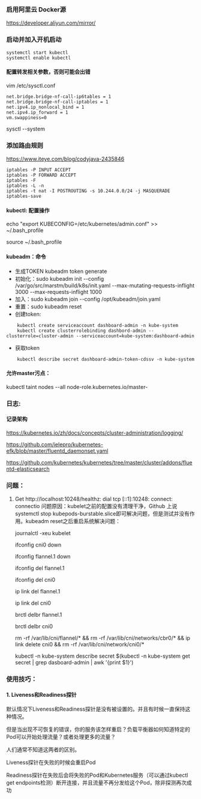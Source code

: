 

### 启用阿里云 Docker源

https://developer.aliyun.com/mirror/

###  启动并加入开机启动
```
systemctl start kubectl
systemctl enable kubectl
```



#### 配置转发相关参数，否则可能会出错
vim  /etc/sysctl.conf
```
net.bridge.bridge-nf-call-ip6tables = 1
net.bridge.bridge-nf-call-iptables = 1
net.ipv4.ip_nonlocal_bind = 1
net.ipv4.ip_forward = 1
vm.swappiness=0

```
sysctl --system


### 添加路由规则
https://www.iteye.com/blog/codyjava-2435846
```
iptables -P INPUT ACCEPT
iptables -P FORWARD ACCEPT
iptables -F
iptables -L -n
iptables -t nat -I POSTROUTING -s 10.244.0.0/24 -j MASQUERADE
iptables-save
```

#### kubectl: 配置操作

echo "export KUBECONFIG=/etc/kubernetes/admin.conf" >> ~/.bash_profile

source ~/.bash_profile

#### kubeadm：命令

* 生成TOKEN kubeadm token generate
* 初始化：sudo kubeadm init --config /var/go/src/marstm/build/k8s/init.yaml --max-mutating-requests-inflight 3000  --max-requests-inflight 1000
* 加入：sudo kubeadm join --config /opt/kubeadm/join.yaml
* 重置：sudo kubeadm reset
* 创建token:
````
    kubectl create serviceaccount dashboard-admin -n kube-system
    kubectl create clusterrolebinding dashbord-admin --clusterrole=cluster-admin --serviceaccount=kube-system:dashboard-admin
````
* 获取token
````
    kubectl describe secret dashboard-admin-token-cdssv -n kube-system
````
#### 允许master污点：
kubectl taint nodes --all node-role.kubernetes.io/master-


### 日志:
#### 记录架构
https://kubernetes.io/zh/docs/concepts/cluster-administration/logging/

https://github.com/ielepro/kubernetes-efk/blob/master/fluentd_daemonset.yaml

https://github.com/kubernetes/kubernetes/tree/master/cluster/addons/fluentd-elasticsearch


### 问题：

1.
    Get http://localhost:10248/healthz: dial tcp [::1]:10248: connect: connectio
    问题原因：kubelet之前的配置没有清理干净，Github 上说systemctl stop kubepods-burstable.slice即可解决问题，但是测试并没有作用。kubeadm reset之后重启系统解决问题：
    
    journalctl -xeu kubelet

    ifconfig cni0 down
    
    ifconfig flannel.1 down
    
    ifconfig del flannel.1
    
    ifconfig del cni0
    
    ip link del flannel.1
    
    ip link del cni0
    
    brctl delbr  flannel.1
    
    brctl delbr cni0
    
    rm -rf /var/lib/cni/flannel/* && rm -rf /var/lib/cni/networks/cbr0/* && ip link delete cni0 &&  rm -rf /var/lib/cni/network/cni0/*
    
    kubectl -n kube-system describe secret $(kubectl -n kube-system get secret | grep dasboard-admin | awk '{print $1}')



### 使用技巧：

#### 1. Liveness和Readiness探针
默认情况下Liveness和Readiness探针是没有被设置的。并且有时候一直保持这种情况。

但是当出现不可恢复的错误，你的服务该怎样重启？负载平衡器如何知道特定的Pod可以开始处理流量？或者处理更多的流量？

人们通常不知道这两者的区别。

Liveness探针在失败的时候会重启Pod

Readiness探针在失败后会将失败的Pod和Kubernetes服务（可以通过kubectl get endpoints检测）断开连接，并且流量不再分发给这个Pod，除非探测再次成功

